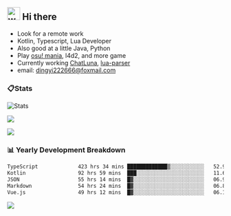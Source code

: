## <img alt="wave" src="https://raw.githubusercontent.com/MartinHeinz/MartinHeinz/master/wave.gif" width="30px"> Hi there

- Look for a remote work
- Kotlin, Typescript, Lua Developer
- Also good at a little Java, Python
- Play [osu! mania](https://osu.ppy.sh/users/29808669), l4d2, and more game
- Currently working [ChatLuna](https://github.com/ChatLunaLab), [lua-parser](https://github.com/dingyi222666/lua-parser)
- email: [dingyi222666@foxmail.com](mailto:dingyi222666@foxmail.com)

### 📋Stats

![Stats](https://github-readme-stats.vercel.app/api?username=dingyi222666&show_icons=true&icon_color=47A69E&title_color=47A69E&count_private=true)    

![](https://api.githubtrends.io/user/svg/dingyi222666/langs?time_range=one_year&include_private=True&loc_metric=changed&theme=classic)

![](http://github-profile-summary-cards.vercel.app/api/cards/productive-time?username=dingyi222666&theme=nord_dark&utcOffset=8)

### 📊 Yearly Development Breakdown

<!--START_SECTION:waka-->

```txt
TypeScript             423 hrs 34 mins █████████████▒░░░░░░░░░░░   52.91 %
Kotlin                 92 hrs 59 mins  ███░░░░░░░░░░░░░░░░░░░░░░   11.62 %
JSON                   55 hrs 14 mins  █▓░░░░░░░░░░░░░░░░░░░░░░░   06.90 %
Markdown               54 hrs 24 mins  █▓░░░░░░░░░░░░░░░░░░░░░░░   06.80 %
Vue.js                 49 hrs 12 mins  █▓░░░░░░░░░░░░░░░░░░░░░░░   06.15 %
```

<!--END_SECTION:waka-->

![](https://komarev.com/ghpvc/?username=dingyi222666)
